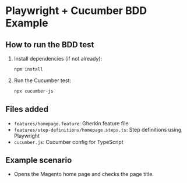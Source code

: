 # Playwright + Cucumber BDD Example

## How to run the BDD test

1. Install dependencies (if not already):
   ```bash
   npm install
   ```
2. Run the Cucumber test:
   ```bash
   npx cucumber-js
   ```

## Files added
- `features/homepage.feature`: Gherkin feature file
- `features/step-definitions/homepage.steps.ts`: Step definitions using Playwright
- `cucumber.js`: Cucumber config for TypeScript

## Example scenario
- Opens the Magento home page and checks the page title.
